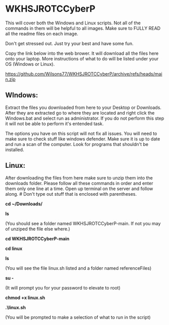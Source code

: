 
# WKHSJROTCCyberP
This will cover both the Windows and Linux scripts. Not all of the commands in them will be helpful to all images. Make sure to FULLY READ all the readme files on each image. 

Don't get stressed out. Just try your best and have some fun. 

Copy the link below into the web brower. It will download all the files here onto your laptop. More instructions of what to do will be listed under your OS (Windows or Linux).

https://github.com/Wilsons77/WKHSJROTCCyberP/archive/refs/heads/main.zip






## WIndows:
Extract the files you downloaded from here to your Desktop or Downloads. After they are extracted go to where they are located and right click the Windows.bat and select run as administrator. If you do not perform this step it will not be able to perform it's entended task. 

The options you have on this script will not fix all issues. You will need to make sure to check stuff like windows defender. Make sure it is up to date and run a scan of the computer. Look for programs that shouldn't be installed. 





##  Linux: 
After downloading the files from here make sure to unzip them into the downloads folder. 
Please follow all these commands in order and enter them only one line at a time. Open up terminal on the server and follow along. # Don't type out stuff that is enclosed with parentheses.

**cd ~/Downloads/**

**ls**

(You should see a folder named WKHSJROTCCyberP-main. If not you may of unziped the file else where.)

**cd WKHSJROTCCyberP-main**

**cd linux**

**ls**

(You will see the file linux.sh listed and a folder named referenceFiles)

**su -**

(It will prompt you for your password to elevate to root)

**chmod +x linux.sh**

**.\linux.sh**

(You will be prompted to make a selection of what to run in the script)

